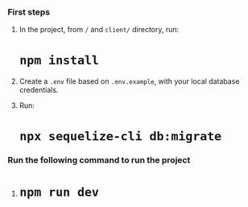 ### First steps

1. In the project, from `/` and `client/` directory, run:

    # `npm install`

2. Create a `.env` file based on `.env.example`, with your local database credentials.

3. Run:

    # `npx sequelize-cli db:migrate`

### Run the following command to run the project

1. # `npm run dev`
